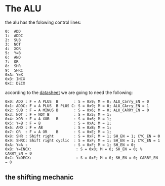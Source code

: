 # The ALU

the alu has the folowing control lines:
```
0:  ADD
1:  ADDC
2:  SUB
3:  NOT
4:  XOR
5:  Y=B
6:  AND
7:  OR
8:  SHR
9:  SHRC
0xA: Y=X
0xB: INCX
0xC: DECX
```
according to the [datasheet](/Datasheets/74181.pdf) we are going to need the following:
```
0x0: ADD : F = A PLUS  B       : S = 0x9; M = 0; ALU_Carry_EN = 0
0x1: ADDC: F = A PLUS  B PLUS C: S = 0x9; M = 0; ALU_CArry_EN = 1
0x2: SUB : F = A MINUS B       : S = 0x6; M = 0; ALU_CARRY_EN = 0
0x3: NOT : F = NOT B           : S = 0x5; M = 1;
0x4: XOR : F = A XOR   B       : S = 0x6; M = 1;
0x5: Y=B : F = B               : S = 0xA; M = 1;
0x6: AND : F = AB              : S = 0xB; M = 1;
0x7: OR  : F = A OR    B       : S = 0xE; M = 1;
0x8: SHR : Shift right         : S = 0xF; M = 1; SH_EN = 1; CYC_EN = 0
0x9: SHRC: Shift right cyclic  : S = 0xF; M = 1; SH_EN = 1; CYC_EN = 1
0xA: Y=A :                     : S = 0xF; M = 1; SH_EN = 0;
0xB: Y=INCX:                    : S = 0x0; M = 0; SH_EN = 0; %  CARRY_EN = 0 
0xC: Y=DECX:                    : S = 0xF; M = 0; SH_EN = 0; CARRY_EN = 0
```

## the shifting mechanic